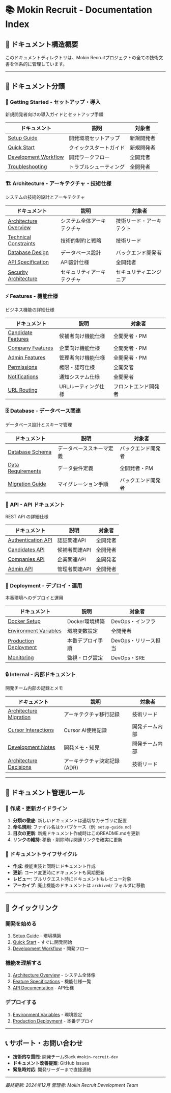 # 📚 Mokin Recruit - Documentation Index

## 🎯 ドキュメント構造概要

このドキュメントディレクトリは、Mokin Recruitプロジェクトの全ての技術文書を体系的に管理しています。

---

## 📁 ドキュメント分類

### 🚀 Getting Started - セットアップ・導入

新規開発者向けの導入ガイドとセットアップ手順

| ドキュメント                                                      | 説明                   | 対象者     |
| ----------------------------------------------------------------- | ---------------------- | ---------- |
| [Setup Guide](./getting-started/setup-guide.md)                   | 開発環境セットアップ   | 新規開発者 |
| [Quick Start](./getting-started/quick-start.md)                   | クイックスタートガイド | 新規開発者 |
| [Development Workflow](./getting-started/development-workflow.md) | 開発ワークフロー       | 全開発者   |
| [Troubleshooting](./getting-started/troubleshooting.md)           | トラブルシューティング | 全開発者   |

### 🏗️ Architecture - アーキテクチャ・技術仕様

システムの技術的設計とアーキテクチャ

| ドキュメント                                                     | 説明                       | 対象者                   |
| ---------------------------------------------------------------- | -------------------------- | ------------------------ |
| [Architecture Overview](./architecture/overview.md)              | システム全体アーキテクチャ | 技術リード・アーキテクト |
| [Technical Constraints](./architecture/technical-constraints.md) | 技術的制約と戦略           | 技術リード               |
| [Database Design](./architecture/database-design.md)             | データベース設計           | バックエンド開発者       |
| [API Specification](./architecture/api-specification.md)         | API設計仕様                | 全開発者                 |
| [Security Architecture](./architecture/security-architecture.md) | セキュリティアーキテクチャ | セキュリティエンジニア   |

### ⚡ Features - 機能仕様

ビジネス機能の詳細仕様

| ドキュメント                                           | 説明                | 対象者               |
| ------------------------------------------------------ | ------------------- | -------------------- |
| [Candidate Features](./features/candidate-features.md) | 候補者向け機能仕様  | 全開発者・PM         |
| [Company Features](./features/company-features.md)     | 企業向け機能仕様    | 全開発者・PM         |
| [Admin Features](./features/admin-features.md)         | 管理者向け機能仕様  | 全開発者・PM         |
| [Permissions](./features/permissions.md)               | 権限・認可仕様      | 全開発者             |
| [Notifications](./features/notifications.md)           | 通知システム仕様    | 全開発者             |
| [URL Routing](./features/url-routing.md)               | URLルーティング仕様 | フロントエンド開発者 |

### 🗄️ Database - データベース関連

データベース設計とスキーマ管理

| ドキュメント                                         | 説明                     | 対象者             |
| ---------------------------------------------------- | ------------------------ | ------------------ |
| [Database Schema](./database/schema.sql)             | データベーススキーマ定義 | バックエンド開発者 |
| [Data Requirements](./database/data-requirements.md) | データ要件定義           | 全開発者・PM       |
| [Migration Guide](./database/migrations/README.md)   | マイグレーション手順     | バックエンド開発者 |

### 🔌 API - API ドキュメント

REST API の詳細仕様

| ドキュメント                                  | 説明          | 対象者   |
| --------------------------------------------- | ------------- | -------- |
| [Authentication API](./api/authentication.md) | 認証関連API   | 全開発者 |
| [Candidates API](./api/candidates.md)         | 候補者関連API | 全開発者 |
| [Companies API](./api/companies.md)           | 企業関連API   | 全開発者 |
| [Admin API](./api/admin.md)                   | 管理者関連API | 全開発者 |

### 🚀 Deployment - デプロイ・運用

本番環境へのデプロイと運用

| ドキュメント                                                   | 説明             | 対象者               |
| -------------------------------------------------------------- | ---------------- | -------------------- |
| [Docker Setup](./deployment/docker-setup.md)                   | Docker環境構築   | DevOps・インフラ     |
| [Environment Variables](./deployment/environment-variables.md) | 環境変数設定     | 全開発者             |
| [Production Deployment](./deployment/production-deployment.md) | 本番デプロイ手順 | DevOps・リリース担当 |
| [Monitoring](./deployment/monitoring.md)                       | 監視・ログ設定   | DevOps・SRE          |

### 🔒 Internal - 内部ドキュメント

開発チーム内部の記録とメモ

| ドキュメント                                                         | 説明                         | 対象者         |
| -------------------------------------------------------------------- | ---------------------------- | -------------- |
| [Architecture Migration](./internal/architecture-migration-notes.md) | アーキテクチャ移行記録       | 技術リード     |
| [Cursor Interactions](./internal/cursor-interactions.md)             | Cursor AI使用記録            | 開発チーム内部 |
| [Development Notes](./internal/development-notes.md)                 | 開発メモ・知見               | 開発チーム内部 |
| [Architecture Decisions](./internal/decisions/)                      | アーキテクチャ決定記録 (ADR) | 技術リード     |

---

## 🎯 ドキュメント管理ルール

### 📝 作成・更新ガイドライン

1. **分類の徹底**: 新しいドキュメントは適切なカテゴリに配置
2. **命名規則**: ファイル名はケバブケース（例: `setup-guide.md`）
3. **目次の更新**: 新規ドキュメント作成時はこのREADME.mdを更新
4. **リンクの維持**: 移動・削除時は関連リンクを確実に更新

### 🔄 ドキュメントライフサイクル

- **作成**: 機能実装と同時にドキュメント作成
- **更新**: コード変更時にドキュメントも同期更新
- **レビュー**: プルリクエスト時にドキュメントもレビュー対象
- **アーカイブ**: 廃止機能のドキュメントは `archived/` フォルダに移動

---

## 🚀 クイックリンク

### 開発を始める

1. [Setup Guide](./getting-started/setup-guide.md) - 環境構築
2. [Quick Start](./getting-started/quick-start.md) - すぐに開発開始
3. [Development Workflow](./getting-started/development-workflow.md) - 開発フロー

### 機能を理解する

1. [Architecture Overview](./architecture/overview.md) - システム全体像
2. [Feature Specifications](./features/) - 機能仕様一覧
3. [API Documentation](./api/) - API仕様

### デプロイする

1. [Environment Variables](./deployment/environment-variables.md) - 環境設定
2. [Production Deployment](./deployment/production-deployment.md) - 本番デプロイ

---

## 📞 サポート・お問い合わせ

- **技術的な質問**: 開発チームSlack `#mokin-recruit-dev`
- **ドキュメント改善提案**: GitHub Issues
- **緊急時対応**: 開発リーダーまで直接連絡

---

_最終更新: 2024年12月_ _管理者: Mokin Recruit Development Team_
